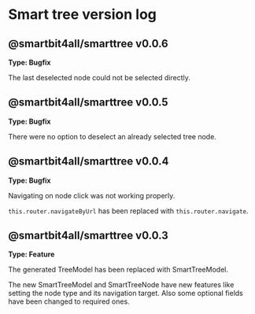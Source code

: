 # Smart tree version log

## @smartbit4all/smarttree v0.0.6

**Type: Bugfix**

The last deselected node could not be selected directly.

## @smartbit4all/smarttree v0.0.5

**Type: Bugfix**

There were no option to deselect an already selected tree node.

## @smartbit4all/smarttree v0.0.4

**Type: Bugfix**

Navigating on node click was not working properly.

`this.router.navigateByUrl` has been replaced with `this.router.navigate`.

## @smartbit4all/smarttree v0.0.3

**Type: Feature**

The generated TreeModel has been replaced with SmartTreeModel.

The new SmartTreeModel and SmartTreeNode have new features like setting the node type and its navigation target. Also some optional fields have been changed to required ones.
